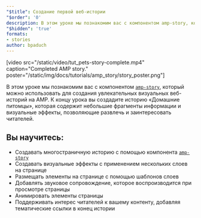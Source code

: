 ```yaml
---
"$title": Создание первой веб-истории
"$order": '0'
description: В этом уроке мы познакомим вас с компонентом amp-story, который можно использовать для создания увлекательных визуальных веб-историй на AMP. К концу урока вы...
"$hidden": 'true'
formats:
- stories
author: bpaduch
---
```


[video src="/static/video/tut_pets-story-complete.mp4" caption="Completed AMP story." poster="/static/img/docs/tutorials/amp_story/story_poster.png"]

В этом уроке мы познакомим вас с компонентом [`amp-story`](../../../../documentation/components/reference/amp-story.md), который можно использовать для создания увлекательных визуальных веб-историй на AMP. К концу урока вы создадите историю «Домашние питомцы», которая содержит небольшие фрагменты информации и визуальные эффекты, позволяющие развлечь и заинтересовать читателей.

## Вы научитесь:

- Создавать многостраничную историю с помощью компонента [`amp-story`](../../../../documentation/components/reference/amp-story.md)
- Создавать визуальные эффекты с применением нескольких слоев на странице
- Размещать элементы на странице с помощью шаблонов слоев
- Добавлять звуковое сопровождение, которое воспроизводится при просмотре страницы
- Анимировать элементы страницы
- Поддерживать интерес читателей к вашему контенту, добавляя тематические ссылки в конец истории
